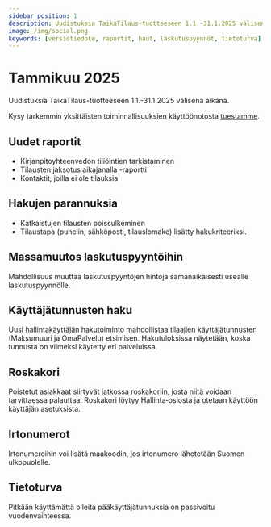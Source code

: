 ```yaml
---
sidebar_position: 1
description: Uudistuksia TaikaTilaus-tuotteeseen 1.1.-31.1.2025 välisenä aikana
image: /img/social.png
keywords: [versiotiedote, raportit, haut, laskutuspyynnöt, tietoturva]
---
```


# Tammikuu 2025

Uudistuksia TaikaTilaus-tuotteeseen 1.1.-31.1.2025 välisenä aikana.

Kysy tarkemmin yksittäisten toiminnallisuuksien käyttöönotosta [tuestamme](https://taikatilaus.freshdesk.com/).

## Uudet raportit

- Kirjanpitoyhteenvedon tiliöintien tarkistaminen
- Tilausten jaksotus aikajanalla -raportti
- Kontaktit, joilla ei ole tilauksia


## Hakujen parannuksia

- Katkaistujen tilausten poissulkeminen
- Tilaustapa (puhelin, sähköposti, tilauslomake) lisätty hakukriteeriksi.

## Massamuutos laskutuspyyntöihin

Mahdollisuus muuttaa laskutuspyyntöjen hintoja samanaikaisesti usealle laskutuspyynnölle.

## Käyttäjätunnusten haku

Uusi hallintakäyttäjän hakutoiminto mahdollistaa tilaajien käyttäjätunnusten (Maksumuuri ja OmaPalvelu) etsimisen.
Hakutuloksissa näytetään, koska tunnusta on viimeksi käytetty eri palveluissa.

## Roskakori

Poistetut asiakkaat siirtyvät jatkossa roskakoriin, josta niitä voidaan tarvittaessa palauttaa. Roskakori löytyy Hallinta‑osiosta ja otetaan käyttöön käyttäjän asetuksista.

## Irtonumerot

Irtonumeroihin voi lisätä maakoodin, jos irtonumero lähetetään Suomen ulkopuolelle.

## Tietoturva

Pitkään käyttämättä olleita pääkäyttäjätunnuksia on passivoitu vuodenvaihteessa.

